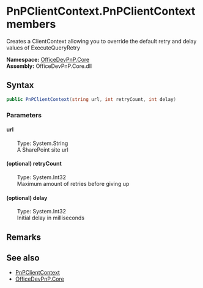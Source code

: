 # PnPClientContext.PnPClientContext members 
 Creates a ClientContext allowing you to override the default retry and delay values of ExecuteQueryRetry   

**Namespace:** [OfficeDevPnP.Core](OfficeDevPnP.Core.md)  
**Assembly:** OfficeDevPnP.Core.dll  
## Syntax
```C#
public PnPClientContext(string url, int retryCount, int delay)
```
### Parameters
#### url  
&emsp;&emsp;Type: System.String  
&emsp;&emsp;A SharePoint site url  


#### (optional) retryCount  
&emsp;&emsp;Type: System.Int32  
&emsp;&emsp;Maximum amount of retries before giving up  


#### (optional) delay  
&emsp;&emsp;Type: System.Int32  
&emsp;&emsp;Initial delay in milliseconds  


## Remarks
  
## See also
- [PnPClientContext](OfficeDevPnP.Core.PnPClientContext.md)
- [OfficeDevPnP.Core](OfficeDevPnP.Core.md)
